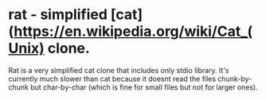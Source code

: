 # rat - simplified [cat](https://en.wikipedia.org/wiki/Cat_(Unix) clone.
Rat is a very simplified cat clone that includes only stdio library. It's currently much slower than cat because it doesnt read the files chunk-by-chunk but char-by-char (which is fine for small files but not for larger ones).
